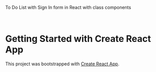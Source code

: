 To Do List with Sign In form in React with class components
<br>
<br>
<br>
# Getting Started with Create React App

This project was bootstrapped with [Create React App](https://github.com/facebook/create-react-app).

